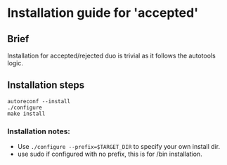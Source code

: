 
# Installation guide for 'accepted'

## Brief

Installation for accepted/rejected duo is trivial as it follows the autotools logic.

## Installation steps

```
autoreconf --install
./configure
make install 
```

### Installation notes:
- Use `./configure --prefix=$TARGET_DIR` to specify your own install dir.
- use sudo if configured with no prefix, this is for /bin installation.
